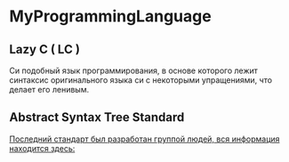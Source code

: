 # MyProgrammingLanguage  
## Lazy C ( LC )
Си подобный язык программирования, в основе которого лежит синтаксис оригинального языка си с некоторыми упращениями, что делает его ленивым.
## Abstract Syntax Tree Standard
[Последний стандарт был разработан группой людей, вся информация находится здесь:](https://github.com/futherus/Language/blob/master/tree_standard.md)